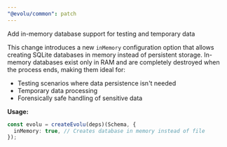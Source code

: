 ```yaml
---
"@evolu/common": patch
---
```


Add in-memory database support for testing and temporary data

This change introduces a new `inMemory` configuration option that allows creating SQLite databases in memory instead of persistent storage. In-memory databases exist only in RAM and are completely destroyed when the process ends, making them ideal for:

- Testing scenarios where data persistence isn't needed
- Temporary data processing
- Forensically safe handling of sensitive data

**Usage:**

```ts
const evolu = createEvolu(deps)(Schema, {
  inMemory: true, // Creates database in memory instead of file
});
```

